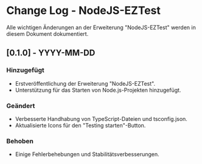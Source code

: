 # Change Log - NodeJS-EZTest

Alle wichtigen Änderungen an der Erweiterung "NodeJS-EZTest" werden in diesem Dokument dokumentiert.


## [0.1.0] - YYYY-MM-DD

### Hinzugefügt

- Erstveröffentlichung der Erweiterung "NodeJS-EZTest".
- Unterstützung für das Starten von Node.js-Projekten hinzugefügt.

### Geändert

- Verbesserte Handhabung von TypeScript-Dateien und tsconfig.json.
- Aktualisierte Icons für den "Testing starten"-Button.

### Behoben

- Einige Fehlerbehebungen und Stabilitätsverbesserungen.
